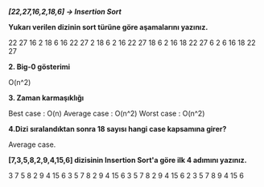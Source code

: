 
***[22,27,16,2,18,6] -> Insertion Sort***

**Yukarı verilen dizinin sort türüne göre aşamalarını yazınız.**

22 27 16 2 18 6 
16 22 27 2 18 6 
2 16 22 27 18 6 
2 16 18 22 27 6 
2 6 16 18 22 27 


**2. Big-0 gösterimi**

O(n^2)

**3. Zaman karmaşıklığı**

Best case : O(n)
Average case : O(n^2)
Worst case : O(n^2)

**4.Dizi sıralandıktan sonra 18 sayısı hangi case kapsamına girer?**

Average case.


**[7,3,5,8,2,9,4,15,6] dizisinin Insertion Sort'a göre ilk 4 adımını yazınız.**

3 7 5 8 2 9 4 15 6 
3 5 7 8 2 9 4 15 6 
3 5 7 8 2 9 4 15 6 
2 3 5 7 8 9 4 15 6 

